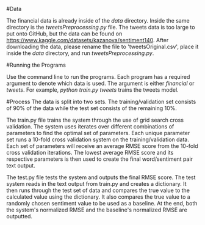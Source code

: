 #Data

The financial data is already inside of the *data* directory. 
Inside the same directory is the *tweetsPreprocessing.py* file. 
The tweets data is too large to put onto GitHub, but the data can be found on https://www.kaggle.com/datasets/kazanova/sentiment140.
After downloading the data, please rename the file to 'tweetsOriginal.csv', place it inside the *data* directory, and run *tweetsPreprocessing.py*.

#Running the Programs

Use the command line to run the programs. 
Each program has a required argument to denote which data is used.
The argument is either *financial* or *tweets*. For example, *python train.py tweets* trains the tweets model.

#Process
The data is split into two sets. The training/validation set consists of 90% of the data while the test set consists of the remaining 10%. 

The train.py file trains the system through the use of grid search cross validation.
The system uses iterates over different combinations of parameters to find the optimal set of parameters.
Each unique parameter set runs a 10-fold cross validation system on the training/validation data. 
Each set of parameters will receive an average RMSE score from the 10-fold cross validation iterations.
The lowest average RMSE score and its respective parameters is then used to create the final word/sentiment pair text output.

The test.py file tests the system and outputs the final RMSE score. 
The test system reads in the text output from train.py and creates a dictionary. 
It then runs through the test set of data and compares the true value to the calculated value using the dictionary.
It also compares the true value to a randomly chosen sentiment value to be used as a baseline.
At the end, both the system's normalized RMSE and the baseline's normalized RMSE are outputted.